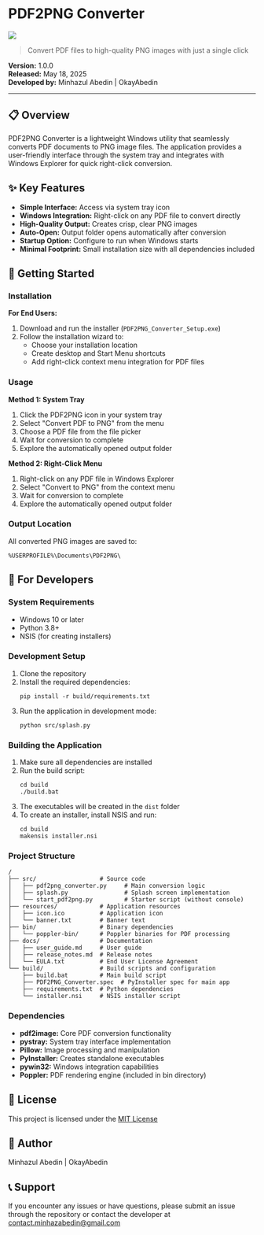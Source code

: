 # PDF2PNG Converter

![](resources/icon.ico)

> Convert PDF files to high-quality PNG images with just a single click

**Version:** 1.0.0  
**Released:** May 18, 2025  
**Developed by:** Minhazul Abedin | OkayAbedin

---

## 📋 Overview

PDF2PNG Converter is a lightweight Windows utility that seamlessly converts PDF documents to PNG image files. The application provides a user-friendly interface through the system tray and integrates with Windows Explorer for quick right-click conversion.

## ✨ Key Features

- **Simple Interface:** Access via system tray icon
- **Windows Integration:** Right-click on any PDF file to convert directly
- **High-Quality Output:** Creates crisp, clear PNG images
- **Auto-Open:** Output folder opens automatically after conversion
- **Startup Option:** Configure to run when Windows starts
- **Minimal Footprint:** Small installation size with all dependencies included

## 🚀 Getting Started

### Installation

**For End Users:**
1. Download and run the installer (`PDF2PNG_Converter_Setup.exe`)
2. Follow the installation wizard to:
   - Choose your installation location
   - Create desktop and Start Menu shortcuts
   - Add right-click context menu integration for PDF files

### Usage

**Method 1: System Tray**
1. Click the PDF2PNG icon in your system tray
2. Select "Convert PDF to PNG" from the menu
3. Choose a PDF file from the file picker
4. Wait for conversion to complete
5. Explore the automatically opened output folder

**Method 2: Right-Click Menu**
1. Right-click on any PDF file in Windows Explorer
2. Select "Convert to PNG" from the context menu
3. Wait for conversion to complete
4. Explore the automatically opened output folder

### Output Location

All converted PNG images are saved to:
```
%USERPROFILE%\Documents\PDF2PNG\
```

## 🧰 For Developers

### System Requirements

- Windows 10 or later
- Python 3.8+
- NSIS (for creating installers)

### Development Setup

1. Clone the repository
2. Install the required dependencies:
   ```
   pip install -r build/requirements.txt
   ```
3. Run the application in development mode:
   ```
   python src/splash.py
   ```

### Building the Application

1. Make sure all dependencies are installed
2. Run the build script:
   ```
   cd build
   ./build.bat
   ```
3. The executables will be created in the `dist` folder
4. To create an installer, install NSIS and run:
   ```
   cd build
   makensis installer.nsi
   ```

### Project Structure

```
/
├── src/                  # Source code
│   ├── pdf2png_converter.py     # Main conversion logic
│   ├── splash.py                # Splash screen implementation
│   └── start_pdf2png.py         # Starter script (without console)
├── resources/            # Application resources
│   ├── icon.ico          # Application icon
│   └── banner.txt        # Banner text
├── bin/                  # Binary dependencies
│   └── poppler-bin/      # Poppler binaries for PDF processing
├── docs/                 # Documentation
│   ├── user_guide.md     # User guide
│   ├── release_notes.md  # Release notes
│   └── EULA.txt          # End User License Agreement
└── build/                # Build scripts and configuration
    ├── build.bat         # Main build script
    ├── PDF2PNG_Converter.spec  # PyInstaller spec for main app
    ├── requirements.txt  # Python dependencies
    └── installer.nsi     # NSIS installer script
```

### Dependencies

- **pdf2image:** Core PDF conversion functionality
- **pystray:** System tray interface implementation
- **Pillow:** Image processing and manipulation
- **PyInstaller:** Creates standalone executables
- **pywin32:** Windows integration capabilities
- **Poppler:** PDF rendering engine (included in bin directory)

## 📄 License

This project is licensed under the [MIT License](LICENSE)

## 👤 Author

Minhazul Abedin | OkayAbedin

## 📞 Support

If you encounter any issues or have questions, please submit an issue through the repository or contact the developer at contact.minhazabedin@gmail.com